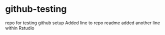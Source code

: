 # github-testing
repo for testing github setup
Added line to repo readme
added another line within Rstudio
